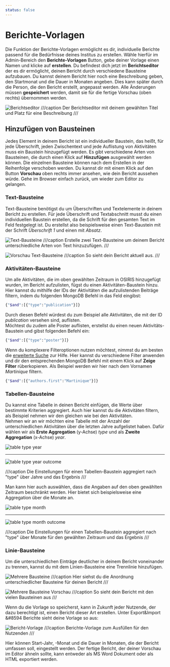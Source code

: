 ```yaml
---
status: false
---
```


# Berichte-Vorlagen

Die Funktion der Berichte-Vorlagen ermöglicht es dir, individuelle Berichte passend für die Bedürfnisse deines Institus zu erstellen. Wähle hierfür im Admin-Bereich den **Berichte-Vorlagen** Button, gebe deiner Vorlage einen Namen und klicke auf **erstellen**. Du befindest dich jetzt im **Berichtseditor** der es dir ermöglicht, deinen Bericht durch verschiedene Bausteine aufzubauen. Du kannst deinem Bericht hier noch eine Beschreibung geben, den Startmonat und die Dauer in Monaten angeben. Dies kann später durch die Person, die den Bericht erstellt, angepasst werden. Alle Änderungen müssen **gespeichert** werden, damit sie für die fertige Vorschau (oben rechts) übernommen werden.

![Berichtseditor](screenshots/Berichtseditor_start.png)
///caption
Der Berichtseditor mit deinem gewählten Titel und Platz für eine Beschreibung
///

## Hinzufügen von Bausteinen

Jedes Element in deinem Bericht ist ein individueller Baustein, das heißt, für jede Überschrift, jeden Zwischentext und jede Auflistung von Aktivitäten muss ein Baustein hinzugefügt werden. Es gibt verschiedene Arten von Bausteinen, die durch einen Klick auf **Hinzufügen** ausgewählt werden können. Die einzelnen Bausteine können nach dem Erstellen in der Reihenfolge verschoben werden. Du kannst dir mit einem Klick auf den Button **Vorschau** oben rechts immer ansehen, wie dein Bericht aussehen würde. Gehe im Browser einfach zurück, um wieder zum Editor zu gelangen. 

### Text-Bausteine

Text-Bausteine benötigst du um Überschriften und Textelemente in deinem Bericht zu erstellen. Für jede Überschrift und Textabschnitt musst du einen individuellen Baustein erstellen, da die Schrift für den gesamten Text im Feld festgelegt ist. Du erstellst also beispielsweise einen Text-Baustein mit der Schrift *Überschrift 1* und einen mit *Absatz*.

![Text-Bausteine](screenshots/textbaustein.png)
///caption
Erstelle zwei Text-Bausteine um deinem Bericht unterschiedliche Arten von Text hinzuzufügen.
///

![Vorschau Text-Bausteine](screenshots/textbaustein_vorschau.png)
///caption
So sieht dein Bericht aktuell aus.
///

### Aktivitäten-Bausteine

Um alle Aktivitäten, die im oben gewählten Zeitraum in OSIRIS hinzugefügt wurden, im Bericht aufzulisten, fügst du einen Aktivitäten-Baustein hinzu. Hier kannst du mithilfe der IDs der Aktivitäten die aufzulistenden Beiträge filtern, indem du folgenden MongoDB Befehl in das Feld eingibst:

```bash
{"$and":[{"type":"publication"}]}
```

Durch diesen Befehl würdest du zum Beispiel alle Aktivitäten, die mit der ID *publication* versehen sind, auflisten.  
Möchtest du zudem alle Poster auflisten, erstellst du einen neuen Aktivitäts-Baustein und gibst folgenden Befehl ein:

```bash
{"$and":[{"type":"poster"}]}
```

Wenn du komplexere Filteroptionen nutzen möchtest, nimmst du am besten die [erweiterte Suche](https://wiki.osiris-app.de/users/activities/advanced-search/) zur Hilfe. Hier kannst du verschiedene Filter anwenden und dir den entsprechenden MongoDB Befehl mit einem Klick auf **Zeige Filter** rüberkopieren. Als Beispiel werden wir hier nach dem Vornamen *Martinique* filtern.

```bash
{"$and":[{"authors.first":"Martinique"}]}
```
### Tabellen-Bausteine

Du kannst eine Tabelle in deinen Bericht einfügen, die Werte über bestimmte Kriterien aggregiert. Auch hier kannst du die Aktivitäten filtern, als Beispiel nehmen wir den gleichen wie bei den Aktivitäten.  
Nehmen wir an wir möchten eine Tabelle mit der Anzahl der unterschiedlichen Aktivitäten über die letzten Jahre aufgelistet haben. Dafür wählen wir als **Erste Aggregation** (y-Achse) *type* und als **Zweite Aggregation** (x-Achse) *year*.

![table type year](screenshots/table_type_year_code.png)

---

![table type year outcome](screenshots/table_type_year.png)

///caption
Die Einstellungen für einen Tabellen-Baustein aggregiert nach "type" über Jahre und das Ergebnis
///

Man kann hier auch auswählen, dass die Angaben auf den oben gewählten Zeitraum beschränkt werden. Hier bietet sich beispielsweise eine Aggregation über die Monate an.

![table type month](screenshots/table_type_month.png)

---

![table type month outcome](screenshots/table_type_month_outcome.png)

///caption
Die Einstellungen für einen Tabellen-Baustein aggregiert nach "type" über Monate für den gewählten Zeitraum und das Ergebnis
///

### Linie-Bausteine

Um die unterschiedlichen Einträge deutlicher in deinem Bericht voneinander zu trennen, kannst du mit dem Linien-Bausteine eine Trennlinie hinzufügen.

![Mehrere Bausteine](screenshots/report_complete.png)
///caption
Hier siehst du die Anordnung unterschiedlicher Bausteine für deinen Bericht
///

![Mehrere Bausteine Vorschau](screenshots/report_complete_outcome.png)
///caption
So sieht dein Bericht mit den vielen Bausteinen aus
///

Wenn du die Vorlage so speicherst, kann in Zukunft jeder Nutzende, der dazu berechtigt ist, einen Bericht dieser Art erstellen. Unter Export&Import &#8594 Berichte sieht deine Vorlage  so aus:

![Bericht-Vorlage](screenshots/report_useransicht.png)
///caption
Berichte-Vorlage zum Ausfüllen für den Nutzenden
///

Hier können Start-Jahr, -Monat und die Dauer in Monaten, die der Bericht umfassen soll, eingestellt werden. Der fertige Bericht, der deiner Vorschau im Editor ähneln sollte, kann entweder als MS Word Dokument oder als HTML exportiert werden.
